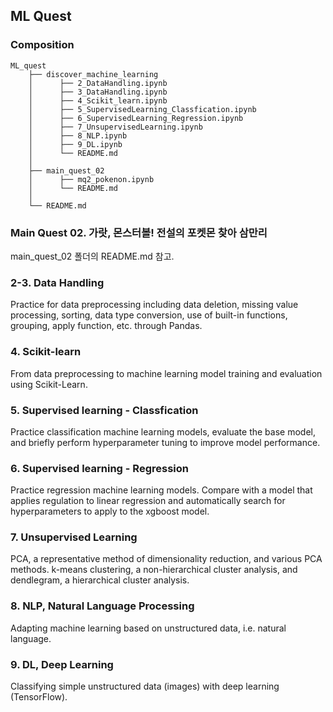 ## ML Quest

### Composition


```
ML_quest
    ├── discover_machine_learning
    │      ├── 2_DataHandling.ipynb
    │      ├── 3_DataHandling.ipynb
    │      ├── 4_Scikit_learn.ipynb
    │      ├── 5_SupervisedLearning_Classfication.ipynb
    │      ├── 6_SupervisedLearning_Regression.ipynb
    │      ├── 7_UnsupervisedLearning.ipynb
    │      ├── 8_NLP.ipynb
    │      ├── 9_DL.ipynb
    │      └── README.md
    │ 
    ├── main_quest_02
    │      ├── mq2_pokenon.ipynb
    │      └── README.md
    │ 
    └── README.md
```


### Main Quest 02. 가랏, 몬스터볼! 전설의 포켓몬 찾아 삼만리  


main_quest_02 폴더의 README.md 참고.  


### 2-3. Data Handling


Practice for data preprocessing including data deletion, missing value processing, sorting, data type conversion, use of built-in functions, grouping, apply function, etc. through Pandas.  


### 4. Scikit-learn


From data preprocessing to machine learning model training and evaluation using Scikit-Learn.  
 

### 5. Supervised learning - Classfication


Practice classification machine learning models, evaluate the base model, and briefly perform hyperparameter tuning to improve model performance.  
 

### 6. Supervised learning - Regression


Practice regression machine learning models. Compare with a model that applies regulation to linear regression and automatically search for hyperparameters to apply to the xgboost model.  


### 7. Unsupervised Learning


PCA, a representative method of dimensionality reduction, and various PCA methods. k-means clustering, a non-hierarchical cluster analysis, and dendlegram, a hierarchical cluster analysis.  


### 8. NLP, Natural Language Processing


Adapting machine learning based on unstructured data, i.e. natural language.  


### 9. DL, Deep Learning


Classifying simple unstructured data (images) with deep learning (TensorFlow).    
